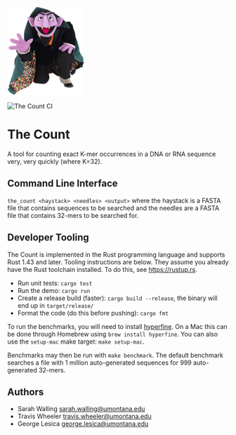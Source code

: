 ![Our mascot](character.png)

![The Count CI](https://github.com/TravisWheelerLab/the_count/workflows/The%20Count%20CI/badge.svg)

# The Count

A tool for counting exact K-mer occurrences in a DNA or RNA sequence very, very
quickly (where K=32).

## Command Line Interface

`the_count <haystack> <needles> <output>` where the haystack is a FASTA file
that contains sequences to be searched and the needles are a FASTA file that
contains 32-mers to be searched for.

## Developer Tooling

The Count is implemented in the Rust programming language and supports Rust 1.43
and later. Tooling instructions are below. They assume you already have the Rust
toolchain installed. To do this, see <https://rustup.rs>.

  - Run unit tests: `cargo test`
  - Run the demo: `cargo run`
  - Create a release build (faster): `cargo build --release`,
    the binary will end up in `target/release/`
  - Format the code (do this before pushing): `cargo fmt`

To run the benchmarks, you will need to install
[hyperfine](https://github.com/sharkdp/hyperfine). On a Mac this can be done
through Homebrew using `brew install hyperfine`. You can also use the
`setup-mac` make target: `make setup-mac`.

Benchmarks may then be run with `make benchmark`. The default benchmark searches a
file with 1 million auto-generated sequences for 999 auto-generated 32-mers.

## Authors

  - Sarah Walling <sarah.walling@umontana.edu>
  - Travis Wheeler <travis.wheeler@umontana.edu>
  - George Lesica <george.lesica@umontana.edu>


